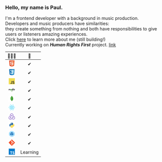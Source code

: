 ### Hello, my name is Paul.
I'm a frontend developer with a background in music production.\
Developers and music producers have similarities:\
they create something from nothing and both have responsibilities to give users or listeners amazing experiences.\
Click [here](https://cranky-varahamihira-813bb7.netlify.app/) to learn more about me (still building!)        
Currently working on ***Human Rights First*** project. [link](https://a.humanrightsfirst.dev/)


|👨🏻‍💻|🧠|
|:--:|:--:|
|<img src="https://raw.githubusercontent.com/devicons/devicon/master/icons/html5/html5-original.svg" alt="html" width=20 height=20>|✔︎|
|<img src="https://raw.githubusercontent.com/devicons/devicon/master/icons/css3/css3-original.svg" alt="css3" width=20 height=20>|✔︎|
|<img src="https://raw.githubusercontent.com/devicons/devicon/master/icons/javascript/javascript-original.svg" alt="css3" width=20 height=20>|✔︎|
|<img src="https://raw.githubusercontent.com/devicons/devicon/master/icons/nodejs/nodejs-original-wordmark.svg" alt="css3" width=20 height=20>|✔︎|
|<img src="https://raw.githubusercontent.com/devicons/devicon/master/icons/mongodb/mongodb-original.svg" alt="css3" width=20 height=20>|✔︎|
|<img src="https://raw.githubusercontent.com/devicons/devicon/master/icons/react/react-original.svg" alt="css3" width=20 height=20>|✔︎|
|<img src="https://raw.githubusercontent.com/devicons/devicon/master/icons/redux/redux-original.svg" alt="css3" width=20 height=20>|✔︎|
|<img src="https://raw.githubusercontent.com/devicons/devicon/master/icons/python/python-original.svg" alt="css3" width=20 height=20>|✔︎|
|<img src="https://raw.githubusercontent.com/devicons/devicon/master/icons/webpack/webpack-original.svg" width=20 height=20>|✔︎|
|<img src="https://raw.githubusercontent.com/devicons/devicon/master/icons/git/git-original.svg" width=20 height=20>|✔︎|
|<img src="https://raw.githubusercontent.com/devicons/devicon/master/icons/typescript/typescript-original.svg" alt="css3" width=20 height=20>|Learning
